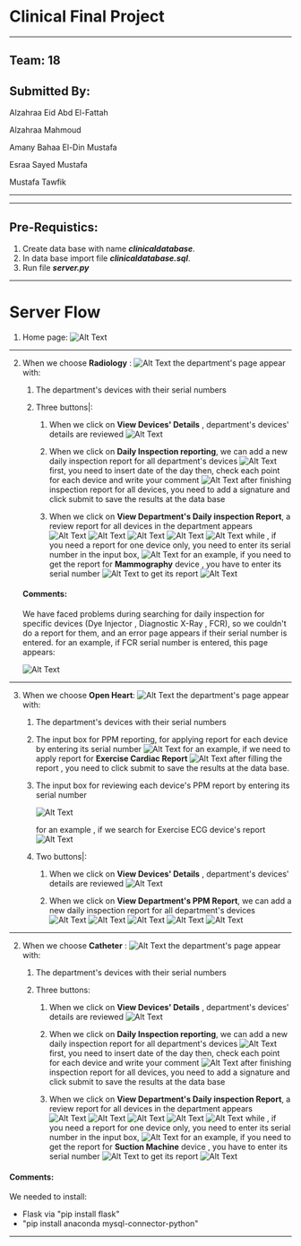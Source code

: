 # Clinical Final Project
----------
## Team: 18
## Submitted By:  
Alzahraa Eid Abd El-Fattah

Alzahraa Mahmoud

Amany Bahaa El-Din Mustafa

Esraa Sayed Mustafa

Mustafa Tawfik

-------------
------------



## Pre-Requistics:
1) Create data base with name ***clinicaldatabase***.
2) In data base import file ***clinicaldatabase.sql***.
3) Run file ***server.py***

---------------
# Server Flow
1) Home page:
![Alt Text](images\screen1.png)
----
2) When we choose **Radiology** :
![Alt Text](images\screen2.png)
the department's page appear with:

    1. The department's devices with their serial numbers

    2. Three buttons|:

        1. When we click on **View Devices' Details** , department's devices' details are reviewed
![Alt Text](images\screen3.png)

        2. When we click on **Daily Inspection reporting**, we can add a new daily inspection report for all department's devices
   ![Alt Text](images\screen4.png)
   first, you need to insert date of the day
   then, check each point for each device and write your comment
   ![Alt Text](images\screen5.png)
   after finishing inspection report for all devices, you need to add a signature and click submit to save the results at the data base
        3. When we click on **View Department's Daily inspection Report**, a review report for all devices in the department appears
   ![Alt Text](images\screen6.png)
   ![Alt Text](images\screen7.png)
   ![Alt Text](images\screen8.png)
   ![Alt Text](images\screen9.png)
   ![Alt Text](images\screen10.png)
   while , if you need a report for one device only, you need to enter its serial number in the input box, 
   ![Alt Text](images\screen11.png)
   for an example, if you need to get the report for **Mammography** device , you have to enter its serial number 
   ![Alt Text](images\screen13.png)
   to get its report
   ![Alt Text](images\screen12.png)
   #### Comments:
   We have faced problems during searching for daily inspection for specific devices (Dye Injector , Diagnostic X-Ray , FCR),
   so we couldn't do a report for them, and an error page appears if their serial number is entered.
   for an example, if FCR serial number is entered, this page appears:

   ![Alt Text](images\error.png)





------------------

3) When we choose **Open Heart**:
![Alt Text](images\open1.png)
the department's page appear with:

    1. The department's devices with their serial numbers

    2. The input box for PPM reporting, for applying report for each device by entering its serial number
    ![Alt Text](images\open3.png)
    for an example, if we need to apply report for **Exercise Cardiac Report** 
    ![Alt Text](images\reportPPM.png)
    after filling the report , you need to click submit to save the results at the data base.


    3. The input box for reviewing each device's PPM report by entering its serial number

          ![Alt Text](images\open4.png)

       for an example , if we search for Exercise ECG device's report
       ![Alt Text](images\open6.png)



    4. Two buttons|:

        1. When we click on **View Devices' Details** , department's devices' details are reviewed
![Alt Text](images\open2.png)

        2. When we click on **View Department's PPM Report**, we can add a new daily inspection report for all department's devices
   ![Alt Text](images\report1.png)
   ![Alt Text](images\report2.png)
   ![Alt Text](images\report3.png)
   ![Alt Text](images\report4.png)
   ![Alt Text](images\report5.png)


------------------------------

2) When we choose **Catheter** :
![Alt Text](images\catheter.png)
the department's page appear with:

    1. The department's devices with their serial numbers

    2. Three buttons:

        1. When we click on **View Devices' Details** , department's devices' details are reviewed
![Alt Text](images\catheter1.png)

        2. When we click on **Daily Inspection reporting**, we can add a new daily inspection report for all department's devices
   ![Alt Text](images\cath1.png)
   first, you need to insert date of the day
   then, check each point for each device and write your comment
   ![Alt Text](images\cath2.png)
   after finishing inspection report for all devices, you need to add a signature and click submit to save the results at the data base
        3. When we click on **View Department's Daily inspection Report**, a review report for all devices in the department appears
   ![Alt Text](images\cath3.png)
   ![Alt Text](images\cath4.png)
   ![Alt Text](images\cath5.png)
   ![Alt Text](images\cath6.png)
   ![Alt Text](images\cath7.png)
    while , if you need a report for one device only, you need to enter its serial number in the input box, 
   ![Alt Text](images\screen11.png)
   for an example, if you need to get the report for **Suction Machine** device , you have to enter its serial number 
   ![Alt Text](images\cath8.png)
   to get its report
   ![Alt Text](images\cath9.png)


#### Comments:
  We needed to install:
  - Flask via "pip install flask"
  - "pip install anaconda mysql-connector-python"
  

--------------------